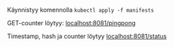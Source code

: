 Käynnistyy komennolla `kubectl apply -f manifests`

GET-counter löytyy: [localhost:8081/pingpong](http://localhost:8081/pingpong)

Timestamp, hash ja counter löytyy [localhost:8081/status](http://localhost:8081/status)
